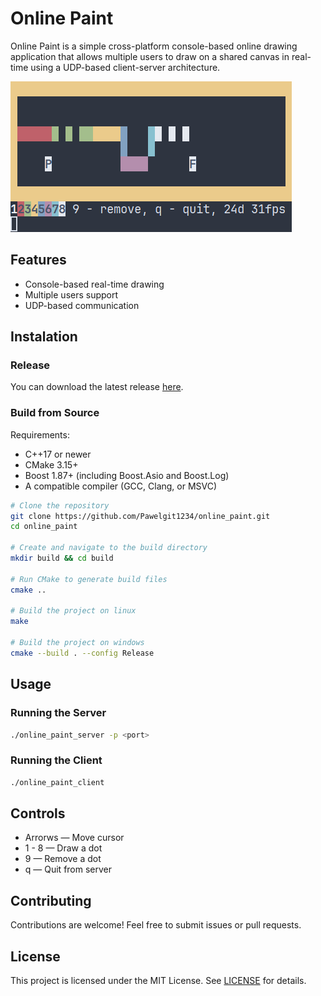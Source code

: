# Online Paint
Online Paint is a simple cross-platform console-based online drawing application that allows multiple users to draw on a shared canvas in real-time using a UDP-based client-server architecture.

![example](img/example.png)

## Features
- Console-based real-time drawing
- Multiple users support
- UDP-based communication

## Instalation
### Release
You can download the latest release [here](https://github.com/Pawelgit1234/online_paint/releases/tag/Release).

### Build from Source
Requirements:
- C++17 or newer
- CMake 3.15+
- Boost 1.87+ (including Boost.Asio and Boost.Log)
- A compatible compiler (GCC, Clang, or MSVC)

```bash
# Clone the repository
git clone https://github.com/Pawelgit1234/online_paint.git
cd online_paint

# Create and navigate to the build directory
mkdir build && cd build

# Run CMake to generate build files
cmake ..

# Build the project on linux
make

# Build the project on windows
cmake --build . --config Release
```

## Usage
### Running the Server
```bash
./online_paint_server -p <port>
```
### Running the Client
```bash
./online_paint_client
```

## Controls
- Arrorws — Move cursor
- 1 - 8 — Draw a dot
- 9 — Remove a dot
- q — Quit from server

## Contributing
Contributions are welcome! Feel free to submit issues or pull requests.

## License
This project is licensed under the MIT License. See [LICENSE](https://github.com/Pawelgit1234/online_paint/blob/main/LICENSE.txt) for details.